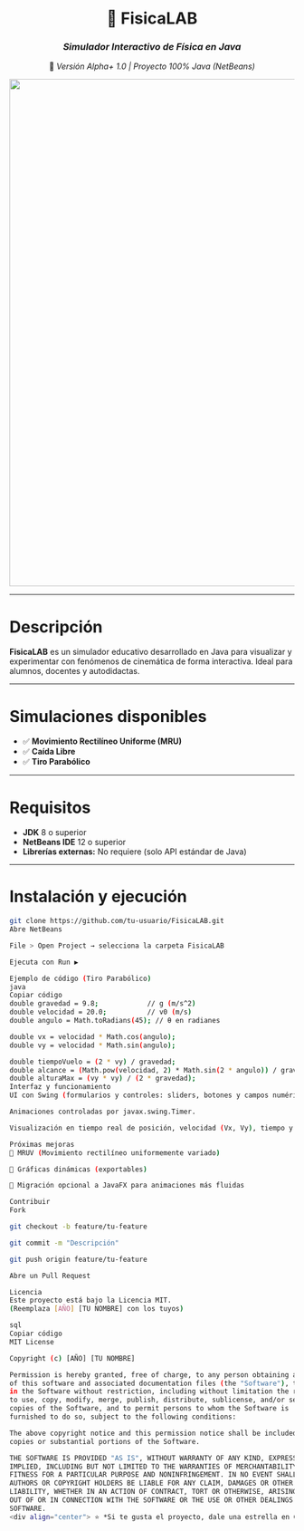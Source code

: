<div align="center">

# 🧪 **FisicaLAB**
### *Simulador Interactivo de Física en Java*
  
📌 *Versión Alpha+ 1.0 | Proyecto 100% Java (NetBeans)*

<!-- Reemplaza la ruta con tu logo o imagen -->
<img width="1600" height="896" alt="Diseño sin título (2)" src="https://github.com/user-attachments/assets/1ad2290e-b136-4183-a880-26c1e0f2bc00" />

</div>

---

# Descripción
**FisicaLAB** es un simulador educativo desarrollado en Java para visualizar y experimentar con fenómenos de cinemática de forma interactiva. Ideal para alumnos, docentes y autodidactas.

---

# Simulaciones disponibles
- ✅ **Movimiento Rectilíneo Uniforme (MRU)**  
- ✅ **Caída Libre**  
- ✅ **Tiro Parabólico**

---

# Requisitos
- **JDK** 8 o superior  
- **NetBeans IDE** 12 o superior  
- **Librerías externas:** No requiere (solo API estándar de Java)

---

# Instalación y ejecución
```bash
git clone https://github.com/tu-usuario/FisicaLAB.git
Abre NetBeans

File > Open Project → selecciona la carpeta FisicaLAB

Ejecuta con Run ▶

Ejemplo de código (Tiro Parabólico)
java
Copiar código
double gravedad = 9.8;            // g (m/s^2)
double velocidad = 20.0;          // v0 (m/s)
double angulo = Math.toRadians(45); // θ en radianes

double vx = velocidad * Math.cos(angulo);
double vy = velocidad * Math.sin(angulo);

double tiempoVuelo = (2 * vy) / gravedad;
double alcance = (Math.pow(velocidad, 2) * Math.sin(2 * angulo)) / gravedad;
double alturaMax = (vy * vy) / (2 * gravedad);
Interfaz y funcionamiento
UI con Swing (formularios y controles: sliders, botones y campos numéricos).

Animaciones controladas por javax.swing.Timer.

Visualización en tiempo real de posición, velocidad (Vx, Vy), tiempo y altura máxima.

Próximas mejoras
🔷 MRUV (Movimiento rectilíneo uniformemente variado)

🔷 Gráficas dinámicas (exportables)

🔷 Migración opcional a JavaFX para animaciones más fluidas

Contribuir
Fork

git checkout -b feature/tu-feature

git commit -m "Descripción"

git push origin feature/tu-feature

Abre un Pull Request

Licencia
Este proyecto está bajo la Licencia MIT.
(Reemplaza [AÑO] [TU NOMBRE] con los tuyos)

sql
Copiar código
MIT License

Copyright (c) [AÑO] [TU NOMBRE]

Permission is hereby granted, free of charge, to any person obtaining a copy
of this software and associated documentation files (the "Software"), to deal
in the Software without restriction, including without limitation the rights
to use, copy, modify, merge, publish, distribute, sublicense, and/or sell
copies of the Software, and to permit persons to whom the Software is
furnished to do so, subject to the following conditions:

The above copyright notice and this permission notice shall be included in all
copies or substantial portions of the Software.

THE SOFTWARE IS PROVIDED "AS IS", WITHOUT WARRANTY OF ANY KIND, EXPRESS OR
IMPLIED, INCLUDING BUT NOT LIMITED TO THE WARRANTIES OF MERCHANTABILITY,
FITNESS FOR A PARTICULAR PURPOSE AND NONINFRINGEMENT. IN NO EVENT SHALL THE
AUTHORS OR COPYRIGHT HOLDERS BE LIABLE FOR ANY CLAIM, DAMAGES OR OTHER
LIABILITY, WHETHER IN AN ACTION OF CONTRACT, TORT OR OTHERWISE, ARISING FROM,
OUT OF OR IN CONNECTION WITH THE SOFTWARE OR THE USE OR OTHER DEALINGS IN THE
SOFTWARE.
<div align="center"> ⭐ *Si te gusta el proyecto, dale una estrella en GitHub* **"La física se aprende experimentando."** </div> ```
